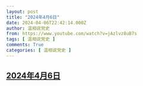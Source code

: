 ```yaml
---
layout: post
title: "2024年4月6日"
date: 2024-04-06T22:42:14.000Z
author: 温相说党史
from: https://www.youtube.com/watch?v=jAzlvz8uB7s
tags: [ 温相说党史 ]
comments: True
categories: [ 温相说党史 ]
---
```

<!--1712443334000-->
[2024年4月6日](https://www.youtube.com/watch?v=jAzlvz8uB7s)
------

<div>

</div>
